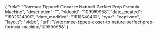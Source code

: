 {
    "title": "Tommee Tippee&reg; Closer to Nature&reg; Perfect Prep Formula Machine",
    "description": "",
    "videoid": "109999958",
    "date_created": "1502524399",
    "date_modified": "1516648469",
    "type": "captivate",
    "layout": "video",
    "url": "\/v\/tommee-tippee-closer-to-nature-perfect-prep-formula-machine\/109999958"
}